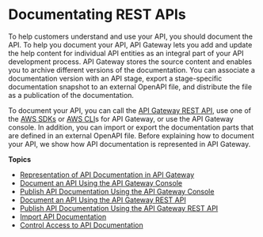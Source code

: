 # Documentating REST APIs<a name="api-gateway-documenting-api"></a>

 To help customers understand and use your API, you should document the API\. To help you document your API, API Gateway lets you add and update the help content for individual API entities as an integral part of your API development process\. API Gateway stores the source content and enables you to archive different versions of the documentation\. You can associate a documentation version with an API stage, export a stage\-specific documentation snapshot to an external OpenAPI file, and distribute the file as a publication of the documentation\. 

To document your API, you can call the [API Gateway REST API](https://docs.aws.amazon.com/apigateway/api-reference/), use one of the [AWS SDKs](https://aws.amazon.com/tools/) or [AWS CLI](http://docs.aws.amazon.com/cli/latest/reference/apigateway/)s for API Gateway, or use the API Gateway console\. In addition, you can import or export the documentation parts that are defined in an external OpenAPI file\. Before explaining how to document your API, we show how API documentation is represented in API Gateway\.

**Topics**
+ [Representation of API Documentation in API Gateway](api-gateway-documenting-api-content-representation.md)
+ [Document an API Using the API Gateway Console](api-gateway-documenting-api-quick-start-with-console.md)
+ [Publish API Documentation Using the API Gateway Console](apigateway-documenting-api-with-console.md)
+ [Document an API Using the API Gateway REST API](api-gateway-documenting-api-quick-start-with-restapi.md)
+ [Publish API Documentation Using the API Gateway REST API](api-gateway-documenting-api-quick-start-publishing.md)
+ [Import API Documentation](api-gateway-documenting-api-quick-start-import-export.md)
+ [Control Access to API Documentation](api-gateway-documenting-api-content-provision-and-consumption.md)
